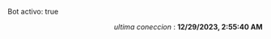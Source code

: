 <p>Bot activo: true</p>
<p align="right"><i>ultima coneccion</i> : <b>12/29/2023, 2:55:40 AM</b></p>

